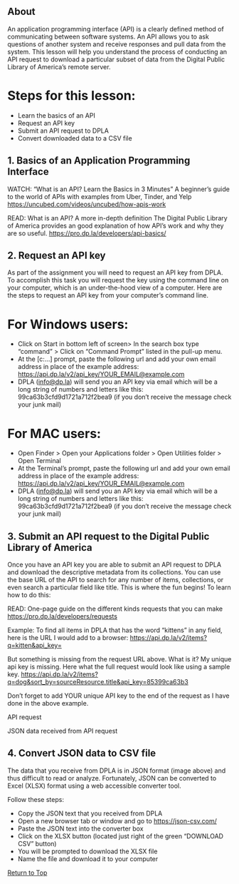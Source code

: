 ## About

An application programming interface (API) is a clearly defined method of communicating between software systems. An API allows you to ask questions of another system and receive responses and pull data from the system. This lesson will help you understand the process of conducting an API request to download a particular subset of data from the Digital Public Library of America’s remote server. 
 
# Steps for this lesson:
* Learn the basics of an API 
* Request an API key 
* Submit an API request to DPLA
* Convert downloaded data to a CSV file

## 1. Basics of an Application Programming Interface

WATCH: “What is an API? Learn the Basics in 3 Minutes”
A beginner’s guide to the world of APIs with examples from Uber, Tinder, and Yelp https://uncubed.com/videos/uncubed/how-apis-work


READ: What is an API? A more in-depth definition
The Digital Public Library of America provides an good explanation of how API’s work and why they are so useful. https://pro.dp.la/developers/api-basics/


## 2. Request an API key
As part of the assignment you will need to request an API key from DPLA. To accomplish this task you will request the key using the command line on your computer, which is an under-the-hood view of a computer. Here are the steps to request an API key from your computer’s command line. 

# For Windows users:
* Click on Start in bottom left of screen> In the search box type “command” > Click on “Command Prompt” listed in the pull-up menu.
* At the [c:\...] prompt, paste the following url and add your own email address in place of the example address: https://api.dp.la/v2/api_key/YOUR_EMAIL@example.com 
* DPLA (info@dp.la) will send you an API key via email which will be a long string of numbers and letters like this: 99ca63b3cfd9d1721a712f2bea9 (if you don’t receive the message check your junk mail) 


# For MAC users:
* Open Finder > Open your Applications folder > Open Utilities folder > Open Terminal
* At the Terminal’s prompt, paste the following url and add your own email address in place of the example address: https://api.dp.la/v2/api_key/YOUR_EMAIL@example.com 
* DPLA (info@dp.la) will send you an API key via email which will be a long string of numbers and letters like this: 99ca63b3cfd9d1721a712f2bea9 (if you don’t receive the message check your junk mail) 

## 3. Submit an API request to the Digital Public Library of America
Once you have an API key you are able to submit an API request to DPLA and download the descriptive metadata from its collections. You can use the base URL of the API to search for any number of items, collections, or even search a particular field like title.  This is where the fun begins! To learn how to do this: 

READ: One-page guide on the different kinds requests that you can make https://pro.dp.la/developers/requests 

Example:  To find all items in DPLA that has the word “kittens” in any field, here is the URL I would add to a browser: https://api.dp.la/v2/items?q=kitten&api_key=

But something is missing from the request URL above. What is it? 
My unique api key is missing. Here what the full request would look like using a sample key.
https://api.dp.la/v2/items?q=dog&sort_by=sourceResource.title&api_key=85399ca63b3

Don’t forget to add YOUR unique API key to the end of the request as I have done in the above example.

API request

JSON data received from API request

## 4. Convert JSON data to CSV file
The data that you receive from DPLA is in JSON format (image above) and thus difficult to read or analyze. Fortunately,  JSON can be converted to Excel (XLSX) format using a web accessible converter tool.  

Follow these steps:

* Copy the JSON text that you received from DPLA
* Open a new browser tab or window and go to https://json-csv.com/ 
* Paste the JSON text into the converter box
* Click on the XLSX button (located just right of the green “DOWNLOAD CSV” button)
* You will be prompted to download the XLSX file
* Name the file and download it to your computer






[Return to Top](#about)
